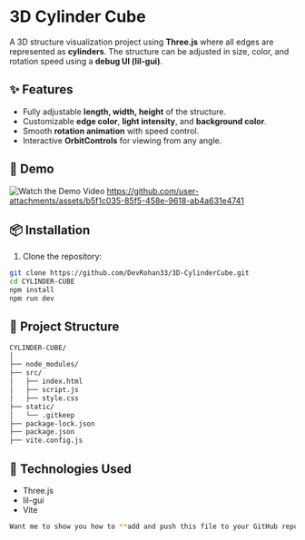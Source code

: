 # 3D Cylinder Cube

A 3D structure visualization project using **Three.js** where all edges are represented as **cylinders**. The structure can be adjusted in size, color, and rotation speed using a **debug UI (lil-gui)**.

## ✨ Features
- Fully adjustable **length, width, height** of the structure.
- Customizable **edge color**, **light intensity**, and **background color**.
- Smooth **rotation animation** with speed control.
- Interactive **OrbitControls** for viewing from any angle.

## 🎥 Demo
![Watch the Demo Video]()
https://github.com/user-attachments/assets/b5f1c035-85f5-458e-9618-ab4a631e4741


## 📦 Installation
1. Clone the repository:
```bash
git clone https://github.com/DevRohan33/3D-CylinderCube.git
cd CYLINDER-CUBE
npm install
npm run dev
```
## 📂 Project Structure
```bash
CYLINDER-CUBE/
│
├── node_modules/
├── src/
│   ├── index.html
│   ├── script.js
│   ├── style.css
├── static/
│   └── .gitkeep
├── package-lock.json
├── package.json
├── vite.config.js
```

## 📌 Technologies Used
- Three.js
- lil-gui
- Vite

```bash
Want me to show you how to **add and push this file to your GitHub repo**? 😊
```
